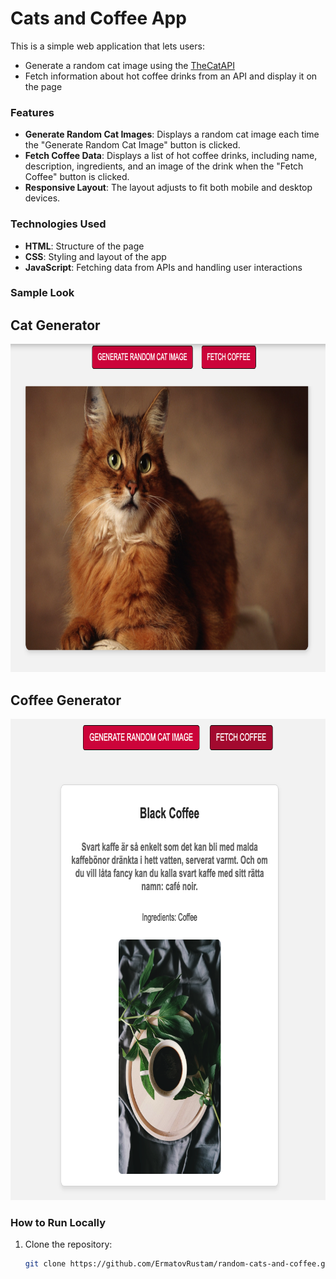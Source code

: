 # Cats and Coffee App

This is a simple web application that lets users:
- Generate a random cat image using the [TheCatAPI](https://thecatapi.com/)
- Fetch information about hot coffee drinks from an API and display it on the page

### Features
- **Generate Random Cat Images**: Displays a random cat image each time the "Generate Random Cat Image" button is clicked.
- **Fetch Coffee Data**: Displays a list of hot coffee drinks, including name, description, ingredients, and an image of the drink when the "Fetch Coffee" button is clicked.
- **Responsive Layout**: The layout adjusts to fit both mobile and desktop devices.

### Technologies Used
- **HTML**: Structure of the page
- **CSS**: Styling and layout of the app
- **JavaScript**: Fetching data from APIs and handling user interactions

### Sample Look
<h2>Cat Generator</h2>
<img width = 780px height = 525px src = './assets/cat.png'>
<br />

<h2>Coffee Generator</h2>
<img width = 780px height = 770px src = './assets/coffee.png'>
<br />


### How to Run Locally

1. Clone the repository:
   ```bash
   git clone https://github.com/ErmatovRustam/random-cats-and-coffee.git
